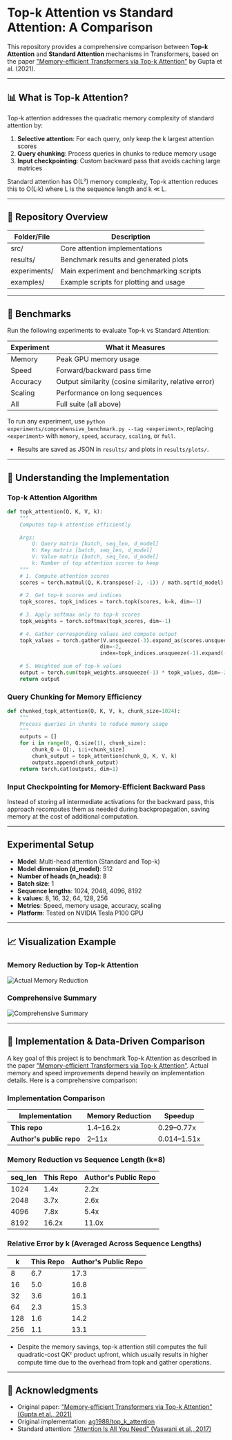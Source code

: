 # Top-k Attention vs Standard Attention: A Comparison

This repository provides a comprehensive comparison between **Top-k Attention** and **Standard Attention** mechanisms in Transformers, based on the paper ["Memory-efficient Transformers via Top-k Attention"](https://arxiv.org/pdf/2106.06899.pdf) by Gupta et al. (2021).

---

## 📊 What is Top-k Attention?

Top-k attention addresses the quadratic memory complexity of standard attention by:

1. **Selective attention**: For each query, only keep the k largest attention scores
2. **Query chunking**: Process queries in chunks to reduce memory usage
3. **Input checkpointing**: Custom backward pass that avoids caching large matrices

Standard attention has O(L²) memory complexity, Top-k attention reduces this to O(L·k) where L is the sequence length and k ≪ L.

---

## 📁 Repository Overview

| Folder/File         | Description                                                      |
|--------------------|------------------------------------------------------------------|
| src/               | Core attention implementations           |
| results/           | Benchmark results and generated plots                      |
| experiments/       | Main experiment and benchmarking scripts                          |
| examples/          | Example scripts for plotting and usage                            |


---

## 🧪 Benchmarks

Run the following experiments to evaluate Top-k vs Standard Attention:

| Experiment   | What it Measures                |
|-------------|----------------------------------|
| Memory      | Peak GPU memory usage            |
| Speed       | Forward/backward pass time       |
| Accuracy    | Output similarity (cosine similarity, relative error) |
| Scaling     | Performance on long sequences    |
| All         | Full suite (all above)           |

To run any experiment, use `python experiments/comprehensive_benchmark.py --tag <experiment>`, replacing `<experiment>` with `memory`, `speed`, `accuracy`, `scaling`, or `full`.

- Results are saved as JSON in `results/` and plots in `results/plots/`.

---

## 🔬 Understanding the Implementation

### Top-k Attention Algorithm

```python
def topk_attention(Q, K, V, k):
    """
    Computes top-k attention efficiently
    
    Args:
        Q: Query matrix [batch, seq_len, d_model]
        K: Key matrix [batch, seq_len, d_model] 
        V: Value matrix [batch, seq_len, d_model]
        k: Number of top attention scores to keep
    """
    # 1. Compute attention scores
    scores = torch.matmul(Q, K.transpose(-2, -1)) / math.sqrt(d_model)
    
    # 2. Get top-k scores and indices
    topk_scores, topk_indices = torch.topk(scores, k=k, dim=-1)
    
    # 3. Apply softmax only to top-k scores
    topk_weights = torch.softmax(topk_scores, dim=-1)
    
    # 4. Gather corresponding values and compute output
    topk_values = torch.gather(V.unsqueeze(-3).expand_as(scores.unsqueeze(-1)), 
                              dim=-2, 
                              index=topk_indices.unsqueeze(-1).expand(-1,-1,-1,d_model))
    
    # 5. Weighted sum of top-k values
    output = torch.sum(topk_weights.unsqueeze(-1) * topk_values, dim=-2)
    return output
```

### Query Chunking for Memory Efficiency

```python
def chunked_topk_attention(Q, K, V, k, chunk_size=1024):
    """
    Process queries in chunks to reduce memory usage
    """
    outputs = []
    for i in range(0, Q.size(1), chunk_size):
        chunk_Q = Q[:, i:i+chunk_size]
        chunk_output = topk_attention(chunk_Q, K, V, k)
        outputs.append(chunk_output)
    return torch.cat(outputs, dim=1)
```

### Input Checkpointing for Memory-Efficient Backward Pass

Instead of storing all intermediate activations for the backward pass, this approach recomputes them as needed during backpropagation, saving memory at the cost of additional computation.

---

## Experimental Setup

- **Model**: Multi-head attention (Standard and Top-k)
- **Model dimension (d_model)**: 512
- **Number of heads (n_heads)**: 8
- **Batch size**: 1
- **Sequence lengths**: 1024, 2048, 4096, 8192
- **k values**: 8, 16, 32, 64, 128, 256
- **Metrics**: Speed, memory usage, accuracy, scaling
- **Platform**: Tested on NVIDIA Tesla P100 GPU 

---

## 📈 Visualization Example

### Memory Reduction by Top-k Attention

![Actual Memory Reduction](results/plots/memory_comparison_actual.png)


### Comprehensive Summary

![Comprehensive Summary](results/plots/comp_summary.png)


---

## 🧩 Implementation & Data-Driven Comparison
A key goal of this project is to benchmark Top-k Attention as described in the 
paper ["Memory-efficient Transformers via Top-k Attention"](https://arxiv.org/pdf/2106.06899.pdf). Actual memory and speed improvements depend heavily on implementation details. Here is a comprehensive comparison:

### Implementation Comparison
| Implementation                | Memory Reduction | Speedup |
|-------------------------------|--------------------------|---------|
| **This repo**  | 1.4–16.2x                | 0.29–0.77x     |
| **Author's public repo**      | 2–11x                   | 0.014–1.51x     |


### Memory Reduction vs Sequence Length (k=8)
| seq_len | This Repo | Author's Public Repo |
|---------|-------------------|---------------------------|
| 1024    | 1.4x              | 2.2x                      |
| 2048    | 3.7x              | 2.6x                      |
| 4096    | 7.8x              | 5.4x                      |
| 8192    | 16.2x             | 11.0x                     |


### Relative Error by k (Averaged Across Sequence Lengths)
|   k   | This Repo | Author's Public Repo |
|-------|----------------------------|-------------------------------|
|   8   |        6.7                |         17.3                 |
|  16   |        5.0                |         16.8                 |
|  32   |        3.6                |         16.1                 |
|  64   |        2.3                |         15.3                 |
| 128   |        1.6                |         14.2                 |
| 256   |        1.1                |         13.1                 |


- Despite the memory savings, top-k attention still computes the full quadratic-cost QKᵀ product upfront, which usually results in higher compute time due to the overhead from topk and gather operations.


---

## 🙏 Acknowledgments 

- Original paper: ["Memory-efficient Transformers via Top-k Attention" (Gupta et al., 2021)](https://arxiv.org/pdf/2106.06899.pdf)
- Original implementation: [ag1988/top_k_attention](https://github.com/ag1988/top_k_attention)
- Standard attention: ["Attention Is All You Need" (Vaswani et al., 2017)](https://arxiv.org/abs/1706.03762)


